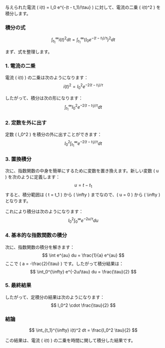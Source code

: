 与えられた電流 \( i(t) = I_0 e^{-(t - t_1)/\tau} \) に対して、電流の二乗 \( i(t)^2 \) を積分します。

### 積分の式
$$
\int_{t_1}^{\infty} i(t)^2 dt = \int_{t_1}^{\infty} \left( I_0 e^{-(t - t_1)/\tau} \right)^2 dt
$$

まず、式を整理します。

### 1. 電流の二乗
電流 \( i(t) \) の二乗は次のようになります：
$$
i(t)^2 = I_0^2 e^{-2(t - t_1)/\tau}
$$

したがって、積分は次の形になります：
$$
\int_{t_1}^{\infty} I_0^2 e^{-2(t - t_1)/\tau} dt
$$

### 2. 定数を外に出す
定数 \( I_0^2 \) を積分の外に出すことができます：
$$
I_0^2 \int_{t_1}^{\infty} e^{-2(t - t_1)/\tau} dt
$$

### 3. 置換積分
次に、指数関数の中身を簡単にするために変数を置き換えます。新しい変数 \( u \) を次のように定義します：
$$
u = t - t_1
$$
すると、積分範囲は \( t = t_1 \) から \( \infty \) までなので、\( u = 0 \) から \( \infty \) となります。

これにより積分は次のようになります：
$$
I_0^2 \int_0^{\infty} e^{-2u/\tau} du
$$

### 4. 基本的な指数関数の積分
次に、指数関数の積分を解きます：
$$
\int e^{au} du = \frac{1}{a} e^{au}
$$
ここで \( a = -\frac{2}{\tau} \) です。したがって積分結果は：
$$
\int_0^{\infty} e^{-2u/\tau} du = \frac{\tau}{2}
$$

### 5. 最終結果
したがって、定積分の結果は次のようになります：
$$
I_0^2 \cdot \frac{\tau}{2}
$$

### 結論
$$
\int_{t_1}^{\infty} i(t)^2 dt = \frac{I_0^2 \tau}{2}
$$

この結果は、電流 \( i(t) \) の二乗を時間に関して積分した結果です。